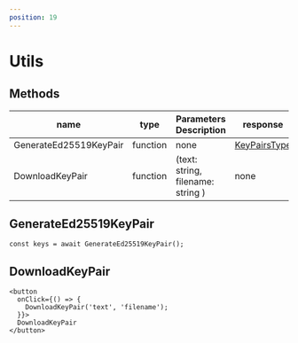 ```yaml
---
position: 19
---
```


# Utils

## Methods

| name                   | type     | Parameters Description            | response                                                       |
| ---------------------- | -------- | --------------------------------- | -------------------------------------------------------------- |
| GenerateEd25519KeyPair | function | none                              | [KeyPairsType](/docs/Web3MQ-SDK/JS-SDK-V2/types/#keypairstype) |
| DownloadKeyPair        | function | (text: string, filename: string ) | none                                                           |

## GenerateEd25519KeyPair

```tsx
const keys = await GenerateEd25519KeyPair();
```

## DownloadKeyPair

```tsx
<button
  onClick={() => {
    DownloadKeyPair('text', 'filename');
  }}>
  DownloadKeyPair
</button>
```
